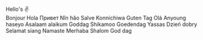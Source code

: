 Hello's ✌  
Bonjour Hola Привет Nǐn hǎo Salve Konnichiwa Guten Tag Olá Anyoung haseyo Asalaam alaikum Goddag Shikamoo Goedendag Yassas Dzień dobry Selamat siang Namaste Merhaba Shalom God dag
